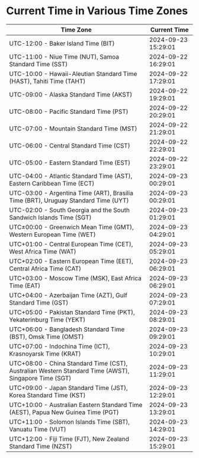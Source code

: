 # Current Time in Various Time Zones

| Time Zone | Current Time |
|-----------|--------------|
| UTC-12:00 - Baker Island Time (BIT) | 2024-09-23 15:29:01 |
| UTC-11:00 - Niue Time (NUT), Samoa Standard Time (SST) | 2024-09-22 16:29:01 |
| UTC-10:00 - Hawaii-Aleutian Standard Time (HAST), Tahiti Time (TAHT) | 2024-09-22 17:29:01 |
| UTC-09:00 - Alaska Standard Time (AKST) | 2024-09-22 19:29:01 |
| UTC-08:00 - Pacific Standard Time (PST) | 2024-09-22 20:29:01 |
| UTC-07:00 - Mountain Standard Time (MST) | 2024-09-22 21:29:01 |
| UTC-06:00 - Central Standard Time (CST) | 2024-09-22 22:29:01 |
| UTC-05:00 - Eastern Standard Time (EST) | 2024-09-22 23:29:01 |
| UTC-04:00 - Atlantic Standard Time (AST), Eastern Caribbean Time (ECT) | 2024-09-23 00:29:01 |
| UTC-03:00 - Argentina Time (ART), Brasília Time (BRT), Uruguay Standard Time (UYT) | 2024-09-23 00:29:01 |
| UTC-02:00 - South Georgia and the South Sandwich Islands Time (SGT) | 2024-09-23 01:29:01 |
| UTC±00:00 - Greenwich Mean Time (GMT), Western European Time (WET) | 2024-09-23 04:29:01 |
| UTC+01:00 - Central European Time (CET), West Africa Time (WAT) | 2024-09-23 05:29:01 |
| UTC+02:00 - Eastern European Time (EET), Central Africa Time (CAT) | 2024-09-23 06:29:01 |
| UTC+03:00 - Moscow Time (MSK), East Africa Time (EAT) | 2024-09-23 06:29:01 |
| UTC+04:00 - Azerbaijan Time (AZT), Gulf Standard Time (GST) | 2024-09-23 07:29:01 |
| UTC+05:00 - Pakistan Standard Time (PKT), Yekaterinburg Time (YEKT) | 2024-09-23 08:29:01 |
| UTC+06:00 - Bangladesh Standard Time (BST), Omsk Time (OMST) | 2024-09-23 09:29:01 |
| UTC+07:00 - Indochina Time (ICT), Krasnoyarsk Time (KRAT) | 2024-09-23 10:29:01 |
| UTC+08:00 - China Standard Time (CST), Australian Western Standard Time (AWST), Singapore Time (SGT) | 2024-09-23 11:29:01 |
| UTC+09:00 - Japan Standard Time (JST), Korea Standard Time (KST) | 2024-09-23 12:29:01 |
| UTC+10:00 - Australian Eastern Standard Time (AEST), Papua New Guinea Time (PGT) | 2024-09-23 13:29:01 |
| UTC+11:00 - Solomon Islands Time (SBT), Vanuatu Time (VUT) | 2024-09-23 14:29:01 |
| UTC+12:00 - Fiji Time (FJT), New Zealand Standard Time (NZST) | 2024-09-23 15:29:01 |
